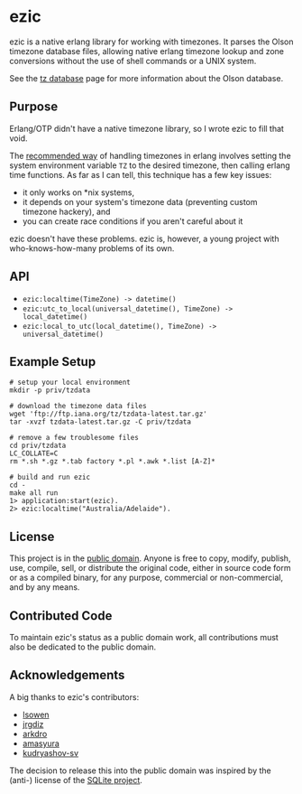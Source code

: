 ezic
====

ezic is a native erlang library for working with timezones. It parses the Olson timezone database files, allowing native erlang timezone lookup and zone conversions without the use of shell commands or a UNIX system.

See the [tz database](http://www.twinsun.com/tz/tz-link.htm) page for more information about the Olson database.



Purpose
-------

Erlang/OTP didn't have a native timezone library, so I wrote ezic to fill that void.

The [recommended way](http://www.erlang.org/pipermail/erlang-questions/2006-December/024291.html) of handling timezones in erlang involves setting the system environment variable `TZ` to the desired timezone, then calling erlang time functions. As far as I can tell, this technique has a few key issues:

 * it only works on *nix systems,
 * it depends on your system's timezone data (preventing custom timezone hackery), and
 * you can create race conditions if you aren't careful about it

ezic doesn't have these problems. ezic is, however, a young project with who-knows-how-many problems of its own.



API
---

 * `ezic:localtime(TimeZone) -> datetime()`
 * `ezic:utc_to_local(universal_datetime(), TimeZone) -> local_datetime()`
 * `ezic:local_to_utc(local_datetime(), TimeZone) -> universal_datetime()`



Example Setup
-----

    # setup your local environment
    mkdir -p priv/tzdata

    # download the timezone data files
    wget 'ftp://ftp.iana.org/tz/tzdata-latest.tar.gz'
    tar -xvzf tzdata-latest.tar.gz -C priv/tzdata

    # remove a few troublesome files
    cd priv/tzdata
    LC_COLLATE=C
    rm *.sh *.gz *.tab factory *.pl *.awk *.list [A-Z]*

    # build and run ezic
    cd -
    make all run
    1> application:start(ezic).
    2> ezic:localtime("Australia/Adelaide").



License
-------

This project is in the [public domain](http://en.wikipedia.org/wiki/Public_Domain). Anyone is free to copy, modify, publish, use, compile, sell, or distribute the original code, either in source code form or as a compiled binary, for any purpose, commercial or non-commercial, and by any means.



Contributed Code
----------------

To maintain ezic's status as a public domain work, all contributions must also be dedicated to the public domain.



Acknowledgements
----------------

A big thanks to ezic's contributors:

 * [lsowen](https://github.com/lsowen)
 * [jrgdiz](https://github.com/jrgdiz)
 * [arkdro](https://github.com/arkdro)
 * [amasyura](https://github.com/amasyura)
 * [kudryashov-sv](https://github.com/kudryashov-sv)

The decision to release this into the public domain was inspired by the (anti-) license of the [SQLite project](http://www.sqlite.org/copyright.html).


